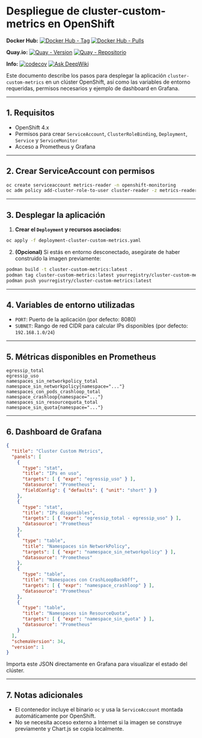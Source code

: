 # Despliegue de cluster-custom-metrics en OpenShift

**Docker Hub:**
[![Docker Hub - Tag](https://img.shields.io/docker/v/jorgeandrada/cluster-custom-metrics?label=version&sort=semver)](https://hub.docker.com/r/jorgeandrada/cluster-custom-metrics)
[![Docker Hub - Pulls](https://img.shields.io/docker/pulls/jorgeandrada/cluster-custom-metrics)](https://hub.docker.com/r/jorgeandrada/cluster-custom-metrics)

**Quay.io:**
[![Quay - Version](https://img.shields.io/badge/quay.io-latest-red)](https://quay.io/repository/jandradap/cluster-custom-metrics)
[![Quay - Repositorio](https://img.shields.io/badge/Quay.io-cluster--custom--metrics-blue?logo=redhat)](https://quay.io/repository/jandradap/cluster-custom-metrics)

**Info:**
[![codecov](https://codecov.io/github/jandradap/cluster-custom-metrics/branch/develop/graph/badge.svg?token=3XICVV1DMD)](https://codecov.io/github/jandradap/cluster-custom-metrics)
[![Ask DeepWiki](https://deepwiki.com/badge.svg)](https://deepwiki.com/jandradap/cluster-custom-metrics)

Este documento describe los pasos para desplegar la aplicación `cluster-custom-metrics` en un clúster OpenShift, así como las variables de entorno requeridas, permisos necesarios y ejemplo de dashboard en Grafana.

---

## 1. Requisitos

- OpenShift 4.x
- Permisos para crear `ServiceAccount`, `ClusterRoleBinding`, `Deployment`, `Service` y `ServiceMonitor`
- Acceso a Prometheus y Grafana

---

## 2. Crear ServiceAccount con permisos

```bash
oc create serviceaccount metrics-reader -n openshift-monitoring
oc adm policy add-cluster-role-to-user cluster-reader -z metrics-reader -n openshift-monitoring
```

---

## 3. Desplegar la aplicación

1. **Crear el `Deployment` y recursos asociados:**

```bash
oc apply -f deployment-cluster-custom-metrics.yaml
```

2. **(Opcional)** Si estás en entorno desconectado, asegúrate de haber construido la imagen previamente:

```bash
podman build -t cluster-custom-metrics:latest .
podman tag cluster-custom-metrics:latest yourregistry/cluster-custom-metrics:latest
podman push yourregistry/cluster-custom-metrics:latest
```

---

## 4. Variables de entorno utilizadas

- `PORT`: Puerto de la aplicación (por defecto: 8080)
- `SUBNET`: Rango de red CIDR para calcular IPs disponibles (por defecto: `192.168.1.0/24`)

---

## 5. Métricas disponibles en Prometheus

```text
egressip_total
egressip_uso
namespaces_sin_networkpolicy_total
namespace_sin_networkpolicy{namespace="..."}
namespaces_con_pods_crashloop_total
namespace_crashloop{namespace="..."}
namespaces_sin_resourcequota_total
namespace_sin_quota{namespace="..."}
```

---

## 6. Dashboard de Grafana

```json
{
  "title": "Cluster Custom Metrics",
  "panels": [
    {
      "type": "stat",
      "title": "IPs en uso",
      "targets": [ { "expr": "egressip_uso" } ],
      "datasource": "Prometheus",
      "fieldConfig": { "defaults": { "unit": "short" } }
    },
    {
      "type": "stat",
      "title": "IPs disponibles",
      "targets": [ { "expr": "egressip_total - egressip_uso" } ],
      "datasource": "Prometheus"
    },
    {
      "type": "table",
      "title": "Namespaces sin NetworkPolicy",
      "targets": [ { "expr": "namespace_sin_networkpolicy" } ],
      "datasource": "Prometheus"
    },
    {
      "type": "table",
      "title": "Namespaces con CrashLoopBackOff",
      "targets": [ { "expr": "namespace_crashloop" } ],
      "datasource": "Prometheus"
    },
    {
      "type": "table",
      "title": "Namespaces sin ResourceQuota",
      "targets": [ { "expr": "namespace_sin_quota" } ],
      "datasource": "Prometheus"
    }
  ],
  "schemaVersion": 34,
  "version": 1
}
```

Importa este JSON directamente en Grafana para visualizar el estado del clúster.

---

## 7. Notas adicionales

- El contenedor incluye el binario `oc` y usa la `ServiceAccount` montada automáticamente por OpenShift.
- No se necesita acceso externo a Internet si la imagen se construye previamente y Chart.js se copia localmente.
